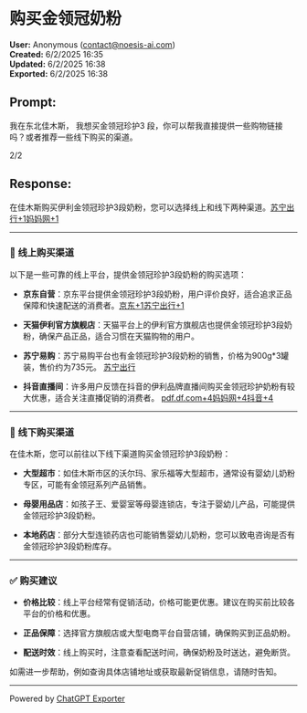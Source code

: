 # 购买金领冠奶粉

**User:** Anonymous (contact@noesis-ai.com)  
**Created:** 6/2/2025 16:35  
**Updated:** 6/2/2025 16:38  
**Exported:** 6/2/2025 16:38  

## Prompt:
我在东北佳木斯， 我想买金领冠珍护3 段，你可以帮我直接提供一些购物链接吗？或者推荐一些线下购买的渠道。

2/2

## Response:
在佳木斯购买伊利金领冠珍护3段奶粉，您可以选择线上和线下两种渠道。[苏宁出行+1妈妈网+1](https://cuxiao.suning.com/scms/12MYHWTMRcopy.html?utm_source=chatgpt.com)

* * *

### 🛒 线上购买渠道

以下是一些可靠的线上平台，提供金领冠珍护3段奶粉的购买选项：

*   **京东自营**：京东平台提供金领冠珍护3段奶粉，用户评价良好，适合追求正品保障和快速配送的消费者。[京东+1苏宁出行+1](https://www.jd.com/phb/key_131923d73374dd026b0e.html?utm_source=chatgpt.com)
    
*   **天猫伊利官方旗舰店**：天猫平台上的伊利官方旗舰店也提供金领冠珍护3段奶粉，确保产品正品，适合习惯在天猫购物的用户。
    
*   **苏宁易购**：苏宁易购平台也有金领冠珍护3段奶粉的销售，价格为900g\*3罐装，售价约为735元。 [苏宁出行](https://cuxiao.suning.com/scms/12MYHWTMRcopy.html?utm_source=chatgpt.com)
    
*   **抖音直播间**：许多用户反馈在抖音的伊利品牌直播间购买金领冠珍护奶粉有较大优惠，适合关注直播促销的消费者。 [pdf.df.com+4妈妈网+4抖音+4](https://m.mama.cn/q/topic/99793281?utm_source=chatgpt.com)
    

* * *

### 🏬 线下购买渠道

在佳木斯，您可以前往以下线下渠道购买金领冠珍护3段奶粉：

*   **大型超市**：如佳木斯市区的沃尔玛、家乐福等大型超市，通常设有婴幼儿奶粉专区，可能有金领冠系列产品销售。
    
*   **母婴用品店**：如孩子王、爱婴室等母婴连锁店，专注于婴幼儿产品，可能提供金领冠珍护3段奶粉。
    
*   **本地药店**：部分大型连锁药店也可能销售婴幼儿奶粉，您可以致电咨询是否有金领冠珍护3段奶粉库存。
    

* * *

### ✅ 购买建议

*   **价格比较**：线上平台经常有促销活动，价格可能更优惠。建议在购买前比较各平台的价格和优惠。
    
*   **正品保障**：选择官方旗舰店或大型电商平台自营店铺，确保购买到正品奶粉。
    
*   **配送时效**：线上购买时，注意查看配送时间，确保奶粉及时送达，避免断货。
    

如需进一步帮助，例如查询具体店铺地址或获取最新促销信息，请随时告知。



---
Powered by [ChatGPT Exporter](https://www.chatgptexporter.com)